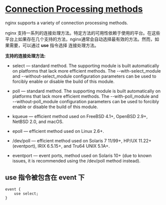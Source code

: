 # [Connection Processing methods](http://nginx.org/en/docs/events.html)

nginx supports a variety of connection processing methods.

nginx 支持一系列的连接处理方法。特定方法的可用性依赖于使用的平台。在这些平台上如果存在几个支持的方法，nginx通常会自动选择最有效的方法。然而，如果需要，可以通过 **use** 指令选择 连接处理方法。

**支持的连接处理方法:**

* select
  — standard method. The supporting module is built automatically on platforms that lack more efficient methods. The --with-select_module and --without-select_module configuration parameters can be used to forcibly enable or disable the build of this module.

* poll
  — standard method. The supporting module is built automatically on platforms that lack more efficient methods. The --with-poll_module and --without-poll_module configuration parameters can be used to forcibly enable or disable the build of this module.

* kqueue
  — efficient method used on FreeBSD 4.1+, OpenBSD 2.9+, NetBSD 2.0, and macOS.

* epoll
  — efficient method used on Linux 2.6+.

* /dev/poll
  — efficient method used on Solaris 7 11/99+, HP/UX 11.22+ (eventport), IRIX 6.5.15+, and Tru64 UNIX 5.1A+.

* eventport
  — event ports, method used on Solaris 10+ (due to known issues, it is recommended using the /dev/poll method instead).

## use 指令被包含在 **event** 下

``` shell
event {
    use select;
}
```
